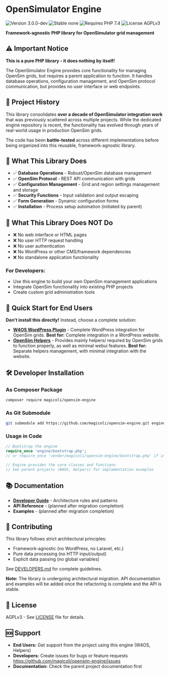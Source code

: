 # OpenSimulator Engine

![Version 3.0.0-dev](https://badgen.net/badge/Version/3.0.0-dev/blue)
![Stable none](https://badgen.net/badge/Stable/none/green)
![Requires PHP 7.4](https://badgen.net/badge/PHP/7.4+/7884bf)
![License AGPLv3](https://badgen.net/badge/License/AGPLv3/552b55)

**Framework-agnostic PHP library for OpenSimulator grid management**

## ⚠️ Important Notice

**This is a pure PHP library - it does nothing by itself!**

The OpenSimulator Engine provides core functionality for managing OpenSim grids, but requires a parent application to function. It handles database operations, configuration management, and OpenSim protocol communication, but provides no user interface or web endpoints.

## 📜 Project History

This library consolidates **over a decade of OpenSimulator integration work** that was previously scattered across multiple projects. While the dedicated engine repository is recent, the functionality has evolved through years of real-world usage in production OpenSim grids.

The code has been **battle-tested** across different implementations before being organized into this reusable, framework-agnostic library.

## 🎯 What This Library Does

- ✅ **Database Operations** - Robust/OpenSim database management
- ✅ **OpenSim Protocol** - REST API communication with grids
- ✅ **Configuration Management** - Grid and region settings management and storage
- ✅ **Security Functions** - Input validation and output escaping
- ✅ **Form Generation** - Dynamic configuration forms
- ✅ **Installation** - Process setup automation (initiated by parent)

## 🚫 What This Library Does NOT Do

- ❌ No web interface or HTML pages
- ❌ No user HTTP request handling
- ❌ No user authentication
- ❌ No WordPress or other CMS/framework dependencies
- ❌ No standalone application functionality



### **For Developers:**
- Use this engine to build your own OpenSim management applications
- Integrate OpenSim functionality into existing PHP projects
- Create custom grid administration tools

## 🚀 Quick Start for End Users

**Don't install this directly!** Instead, choose a complete solution:

- **[W4OS WordPress Plugin](https://github.com/GuduleLapointe/w4os/)** - Complete WordPress integration for OpenSim grids. **Best for:** Complete integration in a WordPress website.
- **[OpenSim Helpers](https://github.com/magicoli/opensim-helpers)** - Provides mainly helpers/ required by OpenSim grids to function properly, as well as minimal webui features. **Best for:** Separate helpers management, with minimal integration with the website.

## 🛠️ Developer Installation

### As Composer Package
```bash
composer require magicoli/opensim-engine
```

### As Git Submodule
```bash
git submodule add https://github.com/magicoli/opensim-engine.git engine
```

### Usage in Code
```php
// Bootstrap the engine
require_once 'engine/bootstrap.php';
// or require_once 'vendor/magicoli/opensim-engine/bootstrap.php' if installed via composer

// Engine provides the core classes and functions
// See parent projects (W4OS, Helpers) for implementation examples
```

## 📚 Documentation

- **[Developer Guide](DEVELOPERS.md)** - Architecture rules and patterns
- **API Reference** - (planned after migration completion)
- **Examples** - (planned after migration completion)

## 🤝 Contributing

This library follows strict architectural principles:
- Framework-agnostic (no WordPress, no Laravel, etc.)
- Pure data processing (no HTTP input/output)
- Explicit data passing (no global variables)

See [DEVELOPERS.md](DEVELOPERS.md) for complete guidelines.

**Note:** The library is undergoing architectural migration. API documentation and examples will be added once the refactoring is complete and the API is stable.

## 📄 License

AGPLv3 - See [LICENSE](LICENSE) file for details.

## 🆘 Support

- **End Users:** Get support from the project using this engine (W4OS, Helpers)
- **Developers:** Create issues for bugs or feature requests https://github.com/magicoli/opensim-engine/issues
- **Documentation:** Check the parent project documentation first
